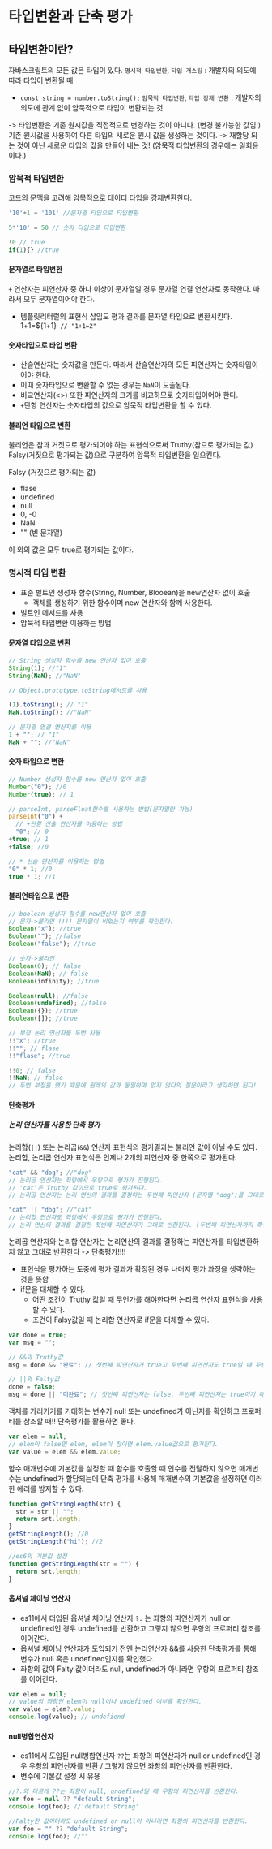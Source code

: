 # 타입변환과 단축 평가

## 타입변환이란?

자바스크립트의 모든 값은 타입이 있다.
`명시적 타입변환`, `타입 개스팅` : 개발자의 의도에 따라 타입이 변환될 때

- `const string = number.toString();`
  `암묵적 타입변환`, `타입 강제 변환` : 개발자의 의도에 관계 없이 암묵적으로 타입이 변환되는 것

-> 타입변환은 기존 원시값을 직접적으로 변경하는 것이 아니다. (변경 불가능한 값임!) 기존 원시값을 사용하여 다른 타입의 새로운 원시 값을 생성하는 것이다.
-> 재할당 되는 것이 아닌 새로운 타입의 값을 만들어 내는 것! (암묵적 타입변환의 경우에는 일회용이다.)

### 암묵적 타입변환

코드의 문맥을 고려해 암묵적으로 데이터 타입을 강제변환한다.

```js
'10'+1 = '101' //문자열 타입으로 타입변환

5*'10' = 50 // 숫자 타입으로 타입변환

!0 // true
if(1){} //true
```

#### 문자열로 타입변환

`+` 연산자는 피연산자 중 하나 이상이 문자열일 경우 문자열 연결 연산자로 동작한다. 따라서 모두 문자열이어야 한다.

- 템플릿리터럴의 표현식 삽입도 평과 결과를 문자열 타입으로 변환시킨다. ` `1+1=${1+1}` // "1+1=2"`

#### 숫자타입으로 타입 변환

- 산술연산자는 숫자값을 만든다. 따라서 산술연산자의 모든 피연산자는 숫자타입이어야 한다.
- 이때 숫자타입으로 변환할 수 없는 경우는 `NaN`이 도출된다.
- 비교연산자(<>) 또한 피연산자의 크기를 비교하므로 숫자타입이어야 한다.
- `+`단항 연산자는 숫자타입의 값으로 암묵적 타입변환을 할 수 있다.

#### 불리언 타입으로 변환

불리언은 참과 거짓으로 평가되어야 하는 표현식으로써 Truthy(참으로 평가되는 값) Falsy(거짓으로 평가되는 값)으로 구분하여 암묵적 타입변환을 일으킨다.

Falsy (거짓으로 평가되는 값)

- flase
- undefined
- null
- 0, -0
- NaN
- "" (빈 문자열)

이 외의 값은 모두 true로 평가되는 값이다.

### 명시적 타입 변환

- 표준 빌트인 생성자 함수(String, Number, Blooean)을 new연산자 없이 호출
  - 객체를 생성하기 위한 함수이며 new 연산자와 함꼐 사용한다.
- 빌트인 메서드를 사용
- 암묵적 타입변환 이용하는 방법

#### 문자열 타입으로 변환

```js
// String 생성자 함수를 new 연산자 없이 호출
String(1); //"1"
String(NaN); //"NaN"

// Object.prototype.toString메서드를 사용

(1).toString(); // "1"
NaN.toString(); //"NaN"

// 문자열 연결 연산자를 이용
1 + ""; // "1"
NaN + ""; //"NaN"
```

#### 숫자 타입으로 변환

```js
// Number 생성자 함수를 new 연산자 없이 호출
Number("0"); //0
Number(true); // 1

// parseInt, parseFloat함수를 사용하는 방법(문자열만 가능)
parseInt("0") +
  // +단항 산술 연산자를 이용하는 방법
  "0"; // 0
+true; // 1
+false; //0

// * 산술 연산자를 이용하는 방법
"0" * 1; //0
true * 1; //1
```

#### 불리언타입으로 변환

```js
// boolean 생성자 함수를 new연산자 없이 호출
// 문자->불리언 !!!! 문자열이 비었는지 여부를 확인한다.
Boolean("x"); //true
Boolean(""); //false
Boolean("false"); //true

// 숫자->불리언
Boolean(0); // false
Boolean(NaN); // false
Boolean(infinity); //true

Boolean(null); //false
Boolean(undefined); //false
Boolean({}); //true
Boolean([]); //true

// 부정 논리 연산자를 두번 사용
!!"x"; //true
!!""; // flase
!!"flase"; //true

!!0; // false
!!NaN; // false
// 두번 부정을 했기 때문에 원래의 값과 동일하며 없지 않다의 질문이라고 생각하면 된다!
```

#### 단축평가

##### 논리 연산자를 사용한 단축 평가

논리합(`||`) 또는 논리곱(`&&`) 연산자 표현식의 평가결과는 불리언 값이 아닐 수도 있다.
논리합, 논리곱 연산자 표현식은 언제나 2개의 피연산자 중 한쪽으로 평가된다.

```js
"cat" && "dog"; //"dog"
// 논리곱 연산자는 좌항에서 우항으로 평가가 진행된다.
// 'cat'은 Truthy 값이므로 true로 평가된다.
// 논리곱 연산자는 논리 연산의 결과를 결정하는 두번째 피연산자 (문자열 "dog")를 그대로 반환한다.

"cat" || "dog"; //"cat"
// 논리합 연산자도 좌항에서 우항으로 평가가 진행된다.
// 논리 연산의 결과를 결정한 첫번째 피연산자가 그대로 반환된다. (두번째 피연산자까지 확인할 필요 없이 true값이기 때문이다.)
```

논리곱 연산자와 논리합 연산자는 논리연산의 결과를 결정하는 피연산자를 타입변환하지 않고 그대로 반환한다 -> 단축평가!!!!

- 표현식을 평가하는 도중에 평가 결과가 확정된 경우 나머지 평가 과정을 생략하는 것을 뜻함
- if문을 대체할 수 있다.
  - 어떤 조건이 Truthy 값일 때 무언가를 해야한다면 논리곱 연산자 표현식을 사용할 수 있다.
  - 조건이 Falsy값일 때 논리합 연산자로 if문을 대체할 수 있다.

```js
var done = true;
var msg = "";

// &&과 Truthy값
msg = done && "완료"; // 첫번째 피연산자가 true고 두번째 피연산자도 true일 때 두번째 피연산자의 값이 도출된다.

// ||와 Falty값
done = false;
msg = done || "미완료"; // 첫번째 피연산자는 false, 두번째 피연산자는 true이기 때문에 true의 값이 msg에게 할당되었다.
```

객체를 가리키기를 기대하는 변수가 null 또는 undefined가 아닌지를 확인하고 프로퍼티를 참조할 때!! 단축평가를 활용하면 좋다.

```js
var elem = null;
// elem이 false면 elem, elem이 참이면 elem.value값으로 평가된다.
var value = elem && elem.value;
```

함수 매개변수에 기본값을 설정할 때
함수를 호출할 때 인수를 전달하지 않으면 매개변수는 undefined가 할당되는데 단축 평가를 사용해 매개변수의 기본값을 설정하면 이러한 에러를 방지할 수 있다.

```js
function getStringLength(str) {
  str = str || "";
  return srt.length;
}
getStringLength(); //0
getStringLength("hi"); //2

//es6의 기본값 설정
function getStringLength(str = "") {
  return srt.length;
}
```

#### 옵셔널 체이닝 연산자

- es11에서 더입된 옵셔널 체이닝 연산자 `?.` 는 좌항의 피연산자가 null or undefined인 경우 undefined를 반환하고 그렇지 않으면 우항의 프로퍼티 참조를 이어간다.
- 옵셔널 체이닝 연산자가 도입되기 전엔 논리연산자 &&를 사용한 단축평가를 통해 변수가 null 혹은 undefined인지를 확인했다.
- 좌항의 값이 Falty 값이더라도 null, undefined가 아니라면 우항의 프로퍼티 참조를 이어간다.

```js
var elem = null;
// value의 좌항인 elem이 null이나 undefined 여부를 확인한다.
var value = elem?.value;
console.log(value); // undefiend
```

#### null병합연산자

- es11에서 도입된 null병합연산자 `??`는 좌항의 피연산자가 null or undefined인 경우 우항의 피연산자를 반환 / 그렇지 않으면 좌항의 피연산자를 반환한다.
- 변수에 기본값 설정 시 유용

```js
//?.와 다르게 ??는 좌항이 null, undefined일 때 우항의 피연산자를 반환한다.
var foo = null ?? "default String";
console.log(foo); //'default String'

//Falty한 값이더라도 undefined or null이 아니라면 좌항의 피연산자를 반환한다.
var foo = "" ?? "default String";
console.log(foo); //""
```
